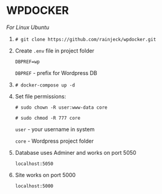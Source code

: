 # WPDOCKER

*For Linux Ubuntu*

1. `# git clone https://github.com/rainjeck/wpdocker.git`

2. Create `.env` file in project folder

	`DBPREF=wp`

	`DBPREF` - prefix for Wordpress DB

3. `# docker-compose up -d`

4. Set file permissions:

	`# sudo chown -R user:www-data core`

	`# sudo chmod -R 777 core`

	`user` - your username in system

	`core` - Wordpress project folder


5. Database uses Adminer and works on port 5050

	`localhost:5050`

6. Site works on port 5000

	`localhost:5000`
